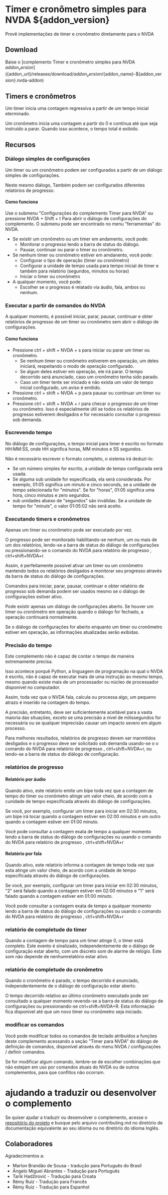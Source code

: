 # Timer e cronômetro simples para NVDA ${addon_version}

Provê implementações de timer e cronômetro diretamente para o NVDA

## Download

Baixe o [complemento Timer e cronômetro simples para NVDA ${addon_version}](${addon_url}/releases/download/${addon_version}/${addon_name}-${addon_version}.nvda-addon)

## Timers e cronômetros

Um timer inicia uma contagem regressiva a partir de um tempo inicial eterminado.

Um cronômetro inicia uma contagem a partir do 0 e continua até que seja instruído a parar. Quando isso acontece, o tempo total é exibido.

## Recursos

### Diálogo simples de configurações

Um timer ou um cronômetro podem ser configurados a partir de um diálogo simples de configurações.

Neste mesmo diálogo, Também podem ser configurados diferentes relatórios de progresso.

#### Como funciona

Use o submenu  "Configurações do complemento Timer para NVDA" ou pressione  NVDA + Shift + t Para abrir o diálogo de configurações do complemento.
O submenu pode ser encontrado no menu "ferramentas" do NVDA.

* Se existir um cronômetro ou um timer em andamento, você pode:
    * Monitorar o progresso lendo a barra de status do diálogo.
    * Pausar, continuar ou parar o timer ou cronômetro.
* Se nenhum timer ou cronômetro estiver em amdanento, você pode:
    * Configurar o tipo de operação (timer ou cronômetro)
    * Configurar a unidade de tempo usada para tempo inicial de timer e também para relatório (segundos, minutos ou horas)
    * Iniciar o timer ou cronômetro
* A qualquer momento, você pode:
    * Escolher se o progresso é relatado via áudio, fala, ambos ou nenhum.

### Executar a partir de comandos do NVDA

A qualquer momento, é possível iniciar, parar, pausar, continuar e obter relatórios de progresso     de um timer ou cronômetro sem abrir o diálogo de configurações.

#### Como funciona

* Pressione ctrl + shift + NVDA + s para iniciar ou parar um timer ou cronômetro.
    * Se nenhum timer ou cronômetro estiverem em operação, um deles iniciará, respeitando o modo de operação configurado.
    * Se algum deles estiver em operação, ele irá parar. O tempo decorrido será anunciado, caso um cronômetro tenha sido parado.
    * Caso um timer tente ser iniciado e não exista um valor de tempo inicial configurado, um aviso é emitido.
* Pressione ctrl + shift + NVDA + p para pausar ou continuar um timer ou cronômetro.
* Pressione ctrl + shift + NVDA + r para checar o progresso de um timer ou cronômetro. Isso é especialmente útil se todos os relatórios de progresso estiverem desligados e for necessário consultar o progresso sob demanda.

### Escrevendo tempo

No diálogo de configurações, o tempo inicial para timer é escrito no formato HH:MM:SS, onde HH significa horas, MM minutos e SS segundos.

Não é necessário escrever o formato completo, o sistema irá deduzí-lo:

* Se um número simples for escrito, a unidade de tempo configurada será usada.
* Se alguma sub unidade for especificada, ela será considerada. Por exemplo, 01:05 significa um minuto  e cinco seconds, se a unidade de tempo selecionada for "minutos".
Se for "horas", 01:05 significa uma hora, cinco minutos e zero segundos.
* sub unidades abaixo de "segundos" são inválidas. Se a unidade de tempo for "minuts", o valor 01:05:02 não será aceito.

### Executando timers e cronômetros

Apenas um timer ou cronômetro pode ser executado por vez.

O progresso pode ser monitorado habilitando-se nenhum, um ou mais de um dos relatórios, lendo-se a barra de status do diálogo de configurações ou pressionando-se o comando do NVDA para relatório de progresso , ctrl+shift+NVDA+r.

Assim, é perfeitamente possível ativar um timer ou um cronômetro mantendo todos os relatórios desligados e monitorar seu progresso através da barra de status do diálogo de configurações.

Comandos para iniciar, parar, pausar, continuar e obter relatório de progresso sob demanda podem ser usados mesmo se o diálogo de configurações estiver ativo.

Pode existir apenas um diálogo de configurações aberto. Se houver um timer ou cronômetro em operação quando o diálogo for fechado, a operação continuará normalmente.

Se o diálogo de configurações for aberto enquanto um timer ou cronômetro estiver em operação, as informações atualizadas serão exibidas.

### Precisão do tempo

Este complemento não é capaz de contar o tempo de maneira extremamente precisa.

Isso acontece porquê Python, a linguagem de programação na qual o NVDA é escrito, não é capaz de executar mais de uma instrução ao mesmo tempo, mesmo quando existe mais de um processador ou núcleo de processador disponível no computador.

Assim, toda vez que o NVDA fala, calcula ou processa algo, um pequeno atrazo é inserido na contagem do tempo.

A precisão, entretanto, deve ser suficientemente aceitável para a vasta maioria das situações, exceto se uma precisão a nível de milissegundos for necessária ou se qualquer imprecisão causar um impacto severo em algum processo.

Para melhores resultados, relatórios de progresso devem ser manmtidos desligados e o progresso deve ser solicitado sob demanda usando-se o o comando do NVDA para relatório de progresso , ctrl+shift+NVDA+r, ou lendo-se a barra de status do diálogo de configuração.

### relatórios de progresso

#### Relatório por áudio

Quando ativo, este relatório emite um bipe toda vez que a contagem de tempo do timer ou cronômetro atinge um valor cheio, de acordo com a cunidade de tempo especificada através do diálogo de configurações. 

Se você, por exemplo, configurar um timer para iniciar em 02:30 minutos, um bipe irá tocar quando a contagem estiver em 02:00 minutos e um outro quando a contagem estiver em 01:00 minuto.

Você pode consultar a contagem exata de tempo a qualquer momento lendo a barra de status do diálogo de configurações ou usando o comando do NVDA para relatório de progresso , ctrl+shift+NVDA+r

#### Relatório por fala

Quando ativo, este relatório  informa a contagem de tempo toda vez que esta atinge um valor cheio, de acordo com a unidade de tempo especificada através do diálogo de configurações. 

Se você, por exemplo, configurar um timer para iniciar em 02:30 minutos, "2" será falado quando a contagem estiver em 02:00 minutos e "1" será falado quando a contagem estiver em 01:00 minuto.

Você pode consultar a contagem exata de tempo a qualquer momento lendo a barra de status do diálogo de configurações ou usando o comando do NVDA para relatório de progresso , ctrl+shift+NVDA+r

### relatório de completude do timer

Quando a contagem de tempo para um timer atinge 0, o timer está completo. Este evento é sinalizado, independentemente de o diálogo de configuração estar aberto, com um discreto som de alarme de relógio. Este som não depende de nenhumrelatório estar ativo.

### relatório de completude do cronômetro

Quando o cronômetro é parado, o tempo decorrido é anunciado, independentemente de o diálogo de configuração estar aberto.

O tempo decorrido relativo ao último cronômetro executado pode ser consultado a qualquer momento revendo-se a barra de status do diálogo de configurações ou pressionando-se ctrl+shift+NVDA+R. Esta informação fica disponível até que um novo timer ou cronômetro seja iniciado.

### modificar os comandos

Você pode modificar todos os comandos de teclado atribuídos a funções deste complemento acessando a seção "Timer para NVDA" do diálogo de definição de comandos, disponível através do menu NVDA / configurações / definir comandos.

Se for modificar algum comando, lembre-se de escolher combinações que não estejam em uso por comandos atuais do NVDA ou de outros complementos, para que conflitos não ocorram.

# ajudando a traduzir ou desenvolver o complemento

Se quiser ajudar a traduzir ou desenvolver o complemento, acesse o [repositório do projeto](${addon_url}) e busque pelo arquivo contributing.md no diretório de documentação equivalente ao seu idioma ou no diretório do idioma Inglês.

## Colaboradores

Agradecimentos a:

* Marlon Brandão de Sousa - tradução para Português do Brasil
* Ângelo Miguel Abrantes - Tradução para Português
* Tarik Hadžirović - Tradução para Croata
* Rémy Ruiz - Tradução para Francês
* Rémy Ruiz - Tradução para Espanhol

